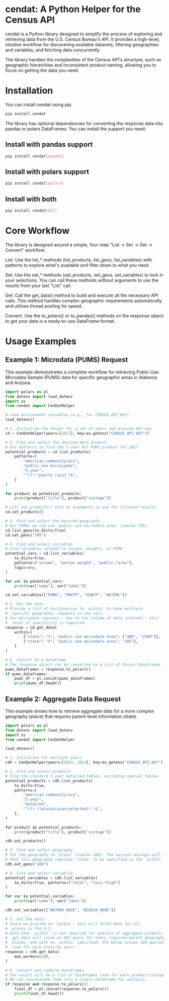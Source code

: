 # cendat: A Python Helper for the Census API

cendat is a Python library designed to simplify the process of exploring and retrieving data from the U.S. Census Bureau's API. It provides a high-level, intuitive workflow for discovering available datasets, filtering geographies and variables, and fetching data concurrently.

The library handles the complexities of the Census API's structure, such as geographic hierarchies and inconsistent product naming, allowing you to focus on getting the data you need.

# Installation

You can install cendat using pip.

```bash
pip install cendat
```
The library has optional dependencies for converting the response data into pandas or polars DataFrames. You can install the support you need:

## Install with pandas support

```bash
pip install cendat[pandas]
```
## Install with polars support

```bash
pip install cendat[polars]
```

## Install with both

```bash
pip install cendat[all]
```

# Core Workflow

The library is designed around a simple, four-step "List -> Set -> Get -> Convert" workflow:

List: Use the list_* methods (list_products, list_geos, list_variables) with patterns to explore what's available and filter down to what you need.

Set: Use the set_* methods (set_products, set_geos, set_variables) to lock in your selections. You can call these methods without arguments to use the results from your last "List" call.

Get: Call the get_data() method to build and execute all the necessary API calls. This method handles complex geographic requirements automatically and utilizes thread pooling for speed.

Convert: Use the to_polars() or to_pandas() methods on the response object to get your data in a ready-to-use DataFrame format.

# Usage Examples

## Example 1: Microdata (PUMS) Request
This example demonstrates a complete workflow for retrieving Public Use Microdata Sample (PUMS) data for specific geographic areas in Alabama and Arizona.

```python
import polars as pl
from dotenv import load_dotenv
import os
from cendat import CenDatHelper

# Load environment variables (e.g., for CENSUS_API_KEY)
load_dotenv()

# 1. Initialize the helper for a set of years and provide API key
cd = CenDatHelper(years=[2017], key=os.getenv("CENSUS_API_KEY"))

# 2. Find and select the desired data product
# Use patterns to find the 5-year ACS PUMS product for 2017
potential_products = cd.list_products(
    patterns=[
        "american community|acs",
        "public use micro|pums",
        "5-year",
        "^(?!.*puerto rico).*$",
    ]
)

for product in potential_products:
    print(product["title"], product["vintage"])

# Call set_products() with no arguments to use the filtered results
cd.set_products()

# 3. Find and select the desired geography
# For PUMAs we can use 'public use microdata area' (sumlev 795)
cd.list_geos(to_dicts=True)
cd.set_geos("795")

# 4. Find and select variables
# Find variables related to income, weights, or PUMA
potential_vars = cd.list_variables(
    to_dicts=True,
    patterns=["income", "person weight", "public.*area"],
    logic=any,
)

for var in potential_vars:
    print(var["name"], var["label"])

cd.set_variables(["PUMA", "PWGTP", "HINCP", "ADJINC"])

# 5. Get the data
# Provide a list of dictionaries to `within` to make multiple
#  specific geographic requests in one call.
# For microdata requests - due to the volume of data returned - this
#  level of specificity is required.
response = cd.get_data(
    within=[
        {"state": "1", "public use microdata area": ["400", "2500"]},
        {"state": "4", "public use microdata area": "105"},
    ]
)

# 6. Convert to a DataFrame
# The response object can be converted to a list of Polars DataFrames
pums_dataframes = response.to_polars()
if pums_dataframes:
    pums_df = pl.concat(pums_dataframes)
    print(pums_df.head())
```

## Example 2: Aggregate Data Request
This example shows how to retrieve aggregate data for a more complex geography (place) that requires parent-level information (state).

```python
import polars as pl
from dotenv import load_dotenv
import os
from cendat import CenDatHelper

load_dotenv()

# 1. Initialize for multiple years
cdh = CenDatHelper(years=[2022, 2023], key=os.getenv("CENSUS_API_KEY"))

# 2. Find and select products
# Find the standard 5-year detailed tables, excluding special tables
potential_products = cdh.list_products(
    to_dicts=True,
    patterns=[
        "american community|acs",
        "5-year",
        "detailed",
        "^(?!.*(alaska|aian|selected)).*$",
    ],
)

for product in potential_products:
    print(product["title"], product["vintage"])

cdh.set_products()

# 3. Find and select geography
# Set the geography to 'place' (sumlev 160). The success message will inform us
# that this geography requires 'state' to be specified in the `within` clause.
cdh.set_geos("160")

# 4. Find and select variables
potential_variables = cdh.list_variables(
    to_dicts=True, patterns=["total", "less.*high"]
)

for var in potential_variables:
    print(var["name"], var["label"])

cdh.set_variables(["B07009_002E", "B16010_009E"])

# 5. Get the data
# Since we provide no `within`, this will fetch data for all
#  places in the U.S.
# Note that `within` is not required for queries of aggregate products and
#  get_data will issue an API query for every required parent geography. For
#  places, and with no `within` specified, the below issues 104 queries
#  (one for each state by year)
response = cdh.get_data(
    max_workers=200,
)

# 6. Convert and combine DataFrames
# The result will be a list of DataFrames (one for each product/vintage).
# We can concatenate them into a single DataFrame for analysis.
if response and response.to_polars():
    final_df = pl.concat(response.to_polars())
    print(final_df.head())
```